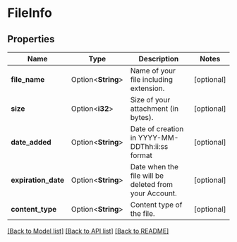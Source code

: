 # FileInfo

## Properties

Name | Type | Description | Notes
------------ | ------------- | ------------- | -------------
**file_name** | Option<**String**> | Name of your file including extension. | [optional]
**size** | Option<**i32**> | Size of your attachment (in bytes). | [optional]
**date_added** | Option<**String**> | Date of creation in YYYY-MM-DDThh:ii:ss format | [optional]
**expiration_date** | Option<**String**> | Date when the file will be deleted from your Account. | [optional]
**content_type** | Option<**String**> | Content type of the file. | [optional]

[[Back to Model list]](../README.md#documentation-for-models) [[Back to API list]](../README.md#documentation-for-api-endpoints) [[Back to README]](../README.md)


